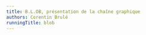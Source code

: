 ```yaml
---
title: B.L.OB, présentation de la chaîne graphique
authors: Corentin Brulé
runningTitle: blob
---
```

